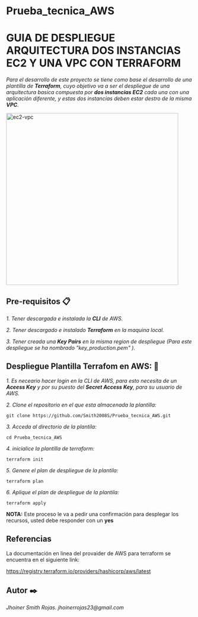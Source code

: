# Prueba_tecnica_AWS


# GUIA DE DESPLIEGUE ARQUITECTURA DOS INSTANCIAS EC2 Y UNA VPC CON TERRAFORM

_Para el desarrollo de este proyecto se tiene como base el desarrollo de una plantilla de **Terraform**, cuyo objetivo va a ser el despliegue de una arquitectura basica compuesta por **dos instancias EC2** cada una con una aplicación diferente, y estas dos instancias deben estar destro de la misma **VPC**._

<img width="464" alt="ec2-vpc" src="https://user-images.githubusercontent.com/60987042/100619221-d871ba00-32ea-11eb-8f3f-c27228a2091f.PNG">

## Pre-requisitos 📋

_1. Tener descargada e instalada la **CLI** de AWS._

_2. Tener descargado e instalado **Terraform** en la maquina local._

_3. Tener creada una **Key Pairs** en la misma region de despliegue (Para este despliegue se ha nombrado "key_production.pem" )._


## Despliegue Plantilla Terrafom en AWS: 🚀

_1. Es neceario hacer login en la CLI de AWS, para esto necesita de un **Aceess Key** y por su puesto del **Secret Access Key**, para su usuario de AWS._

_2. Clone el repositorio en el que esta almacenada la plantilla:_

```
git clone https://github.com/Smith2008S/Prueba_tecnica_AWS.git
```

_3. Acceda al directorio de la plantila:_
```
cd Prueba_tecnica_AWS
```
_4. inicialice la plantilla de terraform:_
```
terraform init
```

_5. Genere el plan de despliegue de la plantila:_
```
terraform plan
```

_6. Aplique el plan de despliegue de la plantila:_
```
terraform apply
```

**NOTA:** Este proceso le va a pedir una confirmación para desplegar los recursos, usted debe responder con un **yes**

## Referencias

La documentación en linea del provaider de AWS para terraform se encuentra en el siguiente link:

https://registry.terraform.io/providers/hashicorp/aws/latest


## Autor ✒️

_Jhoiner Smith Rojas._
_jhoinerrojas23@gmail.com_
